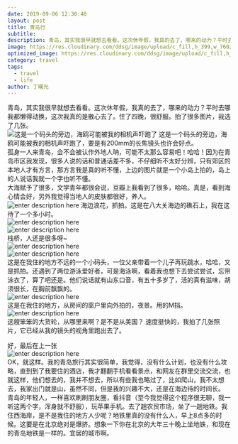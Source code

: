 ```yaml
---
date: 2019-09-06 12:30:40
layout: post
title: 青岛行
subtitle: 
description: 青岛，其实我很早就想去看看。这次休年假，我真的去了，哪来的动力？平时去哪我都懒得动换，这次我真的是散心去了。
image: https://res.cloudinary.com/ddsg/image/upload/c_fill,h_399,w_760/v1567744110/IMG_1606_u90wpy.jpg
optimized_image: https://res.cloudinary.com/ddsg/image/upload/c_fill,h_200,w_380/v1567744110/IMG_1606_u90wpy.jpg
category: travel
tags:
  - travel
  - life
author: 丁曙光
---
```

青岛，其实我很早就想去看看。这次休年假，我真的去了，哪来的动力？平时去哪我都懒得动换，这次我真的是散心去了。住了四晚，很舒服。拍了很多图片，我选了几张。  
![这是一个码头的旁边，海鸥可能被我的相机声吓跑了](https://res.cloudinary.com/ddsg/image/upload/c_fill,h_399,w_760/v1567744835/IMG_1516_fr0bzy.jpg) 这是一个码头的旁边，海鸥可能被我的相机声吓跑了，要是有200mm的长焦镜头也许会好点。  
孤身一人来青岛，会不会被认作外地人呐，可能不太那么容易吧！哈哈！因为在青岛市区我发现，很多人说的话和普通话差不多，不仔细听不太好分辨，只有郊区的本地人才有方言，那方言我是真的听不懂，上边的图片就是一个小岛上拍的，岛上的人说话我就一个字也听不懂。  
大海赋予了很多，文学青年都很会说，豆瓣上我看到了很多，哈哈。真是，看到海心情会好，另外我觉得当地人的皮肤都很好，养人。  
![enter description here](https://res.cloudinary.com/ddsg/image/upload/c_fill,h_399,w_760/v1567745990/IMG_1473_vaa8q5.jpg) 海边浪花，抓拍。这是在八大关海边的礁石上，我在这待了一个多小时。  
![enter description here](https://res.cloudinary.com/ddsg/image/upload/c_fill,h_399,w_760/v1567746890/IMG_1453_leor7a.jpg)  
![enter description here](https://res.cloudinary.com/ddsg/image/upload/c_fill,h_399,w_766/v1567746981/IMG_1434_zqxkqz.jpg)  
栈桥，人还是很多呀~  
![enter description here](https://res.cloudinary.com/ddsg/image/upload/c_fill,h_399,w_760/v1567763743/IMG_1383_gjwxz3.jpg)  
![enter description here](https://res.cloudinary.com/ddsg/image/upload/c_fill,h_399,w_760/v1567765433/IMG_1377_bftszv.jpg)  
这是在我住的地方不远的一个小码头，一位父亲带着一个儿子再玩跳水，哈哈，又是抓拍。还遇到了两位游泳爱好者，可是海泳啊，看着我也想下去尝试尝试，忘带泳衣了，算了吧还是。他们说话就有山东口音，有五十多岁了，活的真有滋味，胡须很长，在胸前飘飘的。  
![enter description here](https://res.cloudinary.com/ddsg/image/upload/c_fill,h_399,w_760/v1567766031/IMG_1415_hrxkai.jpg)  
这是在我住的地方，从房间的窗户里向外拍的，夜景。用的M挡。  
![enter description here](https://res.cloudinary.com/ddsg/image/upload/c_fill,h_399,w_760/v1567766471/IMG_1551_cmo3qh.jpg)  
这艘笨笨的大货轮，从哪里来啊？是不是从美国？ 速度挺快的，我拍了几张照片，它已经从我的镜头的视角里跑出去了。  
  
好，最后在上一张  
![enter description here](https://res.cloudinary.com/ddsg/image/upload/c_fill,h_399,w_760/v1567766931/IMG_1561_bqcx60.jpg)  
OK，就这样。我的青岛旅行其实很简单，我觉得，没有什么计划，也没有什么攻略，直到到了我要住的酒店，我才翻翻手机看看景点，和网友在群里交流交流，也就这样，他们想去的，我并不想去，所以有些我也略过了，比如爬山，我不太想去，我家出门就是山，虽然不同，但是我的兴趣不大，还是在海边待的时间长。  
青岛的年轻人，一样喜欢刷刷朋友圈，看抖音（至今我觉得这个程序很无聊，我一听这两个字，浑身就不舒服），玩苹果手机。去了趟农贸市场，坐了一趟地铁。我住西海岸，是不是我住的地方人少呢？地铁里真的没有什么人，早上8点多的时候。这要是在北京绝对是爆挤。想象一下你在北京的大年三十晚上坐地铁，和现在的青岛地铁是一样的。宜居的城市啊。


 










